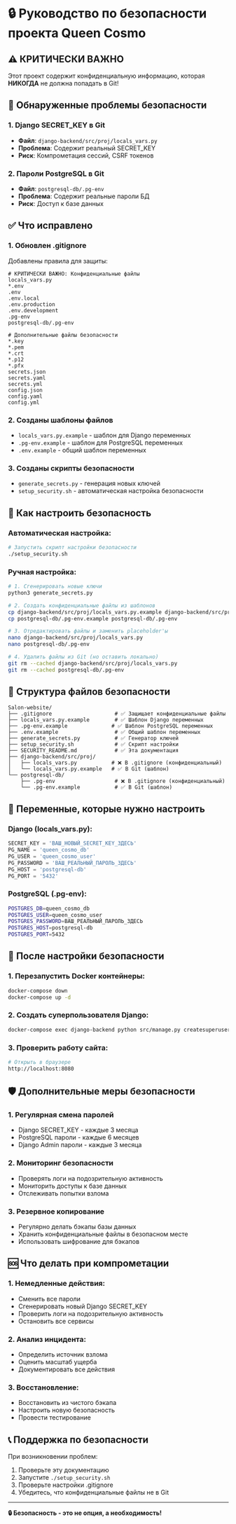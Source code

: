 # 🔒 Руководство по безопасности проекта Queen Cosmo

## ⚠️ **КРИТИЧЕСКИ ВАЖНО**

Этот проект содержит конфиденциальную информацию, которая **НИКОГДА** не должна попадать в Git!

## 🚨 **Обнаруженные проблемы безопасности**

### **1. Django SECRET_KEY в Git**
- **Файл**: `django-backend/src/proj/locals_vars.py`
- **Проблема**: Содержит реальный SECRET_KEY
- **Риск**: Компрометация сессий, CSRF токенов

### **2. Пароли PostgreSQL в Git**
- **Файл**: `postgresql-db/.pg-env`
- **Проблема**: Содержит реальные пароли БД
- **Риск**: Доступ к базе данных

## ✅ **Что исправлено**

### **1. Обновлен .gitignore**
Добавлены правила для защиты:
```
# КРИТИЧЕСКИ ВАЖНО: Конфиденциальные файлы
locals_vars.py
*.env
.env
.env.local
.env.production
.env.development
.pg-env
postgresql-db/.pg-env

# Дополнительные файлы безопасности
*.key
*.pem
*.crt
*.p12
*.pfx
secrets.json
secrets.yaml
secrets.yml
config.json
config.yaml
config.yml
```

### **2. Созданы шаблоны файлов**
- `locals_vars.py.example` - шаблон для Django переменных
- `.pg-env.example` - шаблон для PostgreSQL переменных
- `.env.example` - общий шаблон переменных

### **3. Созданы скрипты безопасности**
- `generate_secrets.py` - генерация новых ключей
- `setup_security.sh` - автоматическая настройка безопасности

## 🔐 **Как настроить безопасность**

### **Автоматическая настройка:**
```bash
# Запустить скрипт настройки безопасности
./setup_security.sh
```

### **Ручная настройка:**
```bash
# 1. Сгенерировать новые ключи
python3 generate_secrets.py

# 2. Создать конфиденциальные файлы из шаблонов
cp django-backend/src/proj/locals_vars.py.example django-backend/src/proj/locals_vars.py
cp postgresql-db/.pg-env.example postgresql-db/.pg-env

# 3. Отредактировать файлы и заменить placeholder'ы
nano django-backend/src/proj/locals_vars.py
nano postgresql-db/.pg-env

# 4. Удалить файлы из Git (но оставить локально)
git rm --cached django-backend/src/proj/locals_vars.py
git rm --cached postgresql-db/.pg-env
```

## 📁 **Структура файлов безопасности**

```
Salon-website/
├── .gitignore                    # ✅ Защищает конфиденциальные файлы
├── locals_vars.py.example        # ✅ Шаблон Django переменных
├── .pg-env.example              # ✅ Шаблон PostgreSQL переменных
├── .env.example                  # ✅ Общий шаблон переменных
├── generate_secrets.py           # ✅ Генератор ключей
├── setup_security.sh             # ✅ Скрипт настройки
├── SECURITY_README.md            # ✅ Эта документация
├── django-backend/src/proj/
│   ├── locals_vars.py           # ❌ В .gitignore (конфиденциальный)
│   └── locals_vars.py.example   # ✅ В Git (шаблон)
└── postgresql-db/
    ├── .pg-env                   # ❌ В .gitignore (конфиденциальный)
    └── .pg-env.example           # ✅ В Git (шаблон)
```

## 🔑 **Переменные, которые нужно настроить**

### **Django (locals_vars.py):**
```python
SECRET_KEY = 'ВАШ_НОВЫЙ_SECRET_KEY_ЗДЕСЬ'
PG_NAME = 'queen_cosmo_db'
PG_USER = 'queen_cosmo_user'
PG_PASSWORD = 'ВАШ_РЕАЛЬНЫЙ_ПАРОЛЬ_ЗДЕСЬ'
PG_HOST = 'postgresql-db'
PG_PORT = '5432'
```

### **PostgreSQL (.pg-env):**
```bash
POSTGRES_DB=queen_cosmo_db
POSTGRES_USER=queen_cosmo_user
POSTGRES_PASSWORD=ВАШ_РЕАЛЬНЫЙ_ПАРОЛЬ_ЗДЕСЬ
POSTGRES_HOST=postgresql-db
POSTGRES_PORT=5432
```

## 🚀 **После настройки безопасности**

### **1. Перезапустить Docker контейнеры:**
```bash
docker-compose down
docker-compose up -d
```

### **2. Создать суперпользователя Django:**
```bash
docker-compose exec django-backend python src/manage.py createsuperuser
```

### **3. Проверить работу сайта:**
```bash
# Открыть в браузере
http://localhost:8080
```

## 🛡️ **Дополнительные меры безопасности**

### **1. Регулярная смена паролей**
- Django SECRET_KEY - каждые 3 месяца
- PostgreSQL пароли - каждые 6 месяцев
- Django Admin пароли - каждые 3 месяца

### **2. Мониторинг безопасности**
- Проверять логи на подозрительную активность
- Мониторить доступы к базе данных
- Отслеживать попытки взлома

### **3. Резервное копирование**
- Регулярно делать бэкапы базы данных
- Хранить конфиденциальные файлы в безопасном месте
- Использовать шифрование для бэкапов

## 🆘 **Что делать при компрометации**

### **1. Немедленные действия:**
- Сменить все пароли
- Сгенерировать новый Django SECRET_KEY
- Проверить логи на подозрительную активность
- Остановить все сервисы

### **2. Анализ инцидента:**
- Определить источник взлома
- Оценить масштаб ущерба
- Документировать все действия

### **3. Восстановление:**
- Восстановить из чистого бэкапа
- Настроить новую безопасность
- Провести тестирование

## 📞 **Поддержка по безопасности**

При возникновении проблем:
1. Проверьте эту документацию
2. Запустите `./setup_security.sh`
3. Проверьте настройки .gitignore
4. Убедитесь, что конфиденциальные файлы не в Git

---

**🔒 Безопасность - это не опция, а необходимость!**
